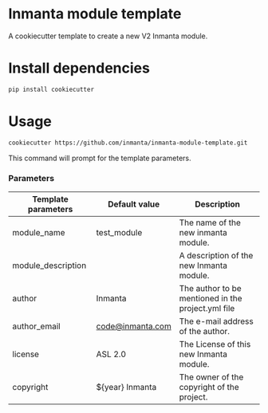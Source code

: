# Inmanta module template

A cookiecutter template to create a new V2 Inmanta module.

# Install dependencies

```bash
pip install cookiecutter
```

# Usage

```bash
cookiecutter https://github.com/inmanta/inmanta-module-template.git
```

This command will prompt for the template parameters.

### Parameters

| Template parameters        | Default value               | Description                                                        |
|----------------------------|-----------------------------|--------------------------------------------------------------------|
| module_name                | test_module                 | The name of the new inmanta module.                                |
| module_description         |                             | A description of the new Inmanta module.                           |
| author                     | Inmanta                     | The author to be mentioned in the project.yml file                 |
| author_email               | code@inmanta.com            | The e-mail address of the author.                                  |
| license                    | ASL 2.0                     | The License of this new Inmanta module.                            |
| copyright                  | ${year} Inmanta             | The owner of the copyright of the project.                         |
